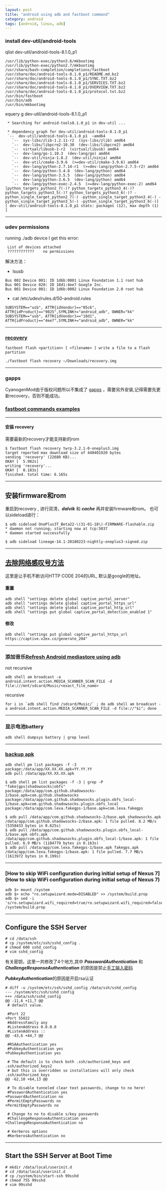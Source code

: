 ```yaml
---
layout: post
title: "android using adb and fastboot command"
category: android
tags: [android, linux, adb]
---
```


###  install dev-util/android-tools


qlist dev-util/android-tools-8.1.0_p1

```
/usr/lib/python-exec/python3.6/mkbootimg
/usr/lib/python-exec/python2.7/mkbootimg
/usr/share/bash-completion/completions/fastboot
/usr/share/doc/android-tools-8.1.0_p1/README.md.bz2
/usr/share/doc/android-tools-8.1.0_p1/SYNC.TXT.bz2
/usr/share/doc/android-tools-8.1.0_p1/SERVICES.TXT.bz2
/usr/share/doc/android-tools-8.1.0_p1/OVERVIEW.TXT.bz2
/usr/share/doc/android-tools-8.1.0_p1/protocol.txt.bz2
/usr/bin/fastboot
/usr/bin/adb
/usr/bin/mkbootimg
```

equery g dev-util/android-tools-8.1.0_p1

```
 * Searching for android-tools8.1.0_p1 in dev-util ...

 * dependency graph for dev-util/android-tools-8.1.0_p1
 `--  dev-util/android-tools-8.1.0_p1  ~amd64 
   `--  sys-libs/zlib-1.2.11-r2  (sys-libs/zlib) amd64 
   `--  dev-libs/libpcre2-10.30  (dev-libs/libpcre2) amd64 
   `--  virtual/libusb-1-r2  (virtual/libusb) amd64 
   `--  dev-lang/go-1.10.3  (dev-lang/go) amd64 
   `--  dev-util/ninja-1.8.2  (dev-util/ninja) amd64 
   `--  dev-util/cmake-3.9.6  (>=dev-util/cmake-3.9.6) amd64 
   `--  dev-lang/python-2.7.14-r1  (>=dev-lang/python-2.7.5-r2) amd64 
   `--  dev-lang/python-3.4.8  (dev-lang/python) amd64 
   `--  dev-lang/python-3.5.5  (dev-lang/python) amd64 
   `--  dev-lang/python-3.6.5  (dev-lang/python) amd64 
   `--  dev-lang/python-exec-2.4.5  (>=dev-lang/python-exec-2) amd64  [python_targets_python2_7(-)? python_targets_python3_4(-)? python_targets_python3_5(-)? python_targets_python3_6(-)? -python_single_target_python2_7(-) -python_single_target_python3_4(-) -python_single_target_python3_5(-) -python_single_target_python3_6(-)]
[ dev-util/android-tools-8.1.0_p1 stats: packages (12), max depth (1) ]
```

---

### udev permissions


running ./adb device
I get this error:


```
 List of devices attached 
 ????????????    no permissions
```

解决方法：

+ lsusb
```
Bus 002 Device 001: ID 1d6b:0001 Linux Foundation 1.1 root hub
Bus 001 Device 020: ID 18d1:4ee7 Google Inc. 
Bus 001 Device 001: ID 1d6b:0002 Linux Foundation 2.0 root hub
```

+ cat /etc/udev/rules.d/50-android.rules 

```
SUBSYSTEM=="usb", ATTR{idVendor}=="05c6", ATTR{idProduct}=="9025",SYMLINK+="android_adb", OWNER="kk"
SUBSYSTEM=="usb", ATTR{idVendor}=="18d1", ATTR{idProduct}=="4ee7",SYMLINK+="android_adb", OWNER="kk"
```


---

### [recovery](http://www.tttabc.com/android/fastboot.html)


```
fastboot flash <partition> [ <filename> ] write a file to a flash partition
```

```
./fastboot flash recovery ~/Downloads/recovery.img
```


---

### gapps 

CyanogenMod由于版权问题所以不集成了
[gapps](http://wiki.cyanogenmod.org/w/Google_Apps)
，需要另外安装,记得需要先更新recovery，否则不能成功。

### [fastboot commands examples](https://android.gadgethacks.com/how-to/complete-guide-flashing-factory-images-android-using-fastboot-0175277/)

---


#### 安装 recovery

需要最新的recovery才能支持新的rom

```
$ fastboot flash recovery twrp-3.2.1-0-oneplus3.img 
target reported max download size of 440401920 bytes
sending 'recovery' (22680 KB)...
OKAY [  5.982s]
writing 'recovery'...
OKAY [  0.183s]
finished. total time: 6.165s

```

---

## 安装firmware和rom



重启到recovery , 进行双清，***dalvik*** 和  ***cache*** 再并安装firmware和rom。
也可以sideload进行：

```
$ adb sideload OnePlus3T_Beta22-\(31-01-18\)-FIRMWARE-flashable.zip 
* daemon not running; starting now at tcp:5037
* daemon started successfully
```

```
$ adb sideload lineage-14.1-20180223-nightly-oneplus3-signed.zip
```

---

## [去除网络感叹号方法](https://mr21.cc/geek/remove-the-network-status-notification-in-android-5-6-7-711.html)

这里是让手机不断访问HTTP CODE 204的URL, 默认是google的地址。

#### 重置

```
adb shell "settings delete global captive_portal_server"
adb shell "settings delete global captive_portal_https_url"
adb shell "settings delete global captive_portal_http_url"
adb shell "settings put global captive_portal_detection_enabled 1"
```

#### 修改 

```
adb shell "settings put global captive_portal_https_url https://captive.v2ex.co/generate_204"

```

---

### 添加音乐[Refresh Android mediastore using adb](https://stackoverflow.com/questions/17928576/refresh-android-mediastore-using-adb)


not recursive

```
adb shell am broadcast -a android.intent.action.MEDIA_SCANNER_SCAN_FILE -d file:///mnt/sdcard/Music/<exact_file_name>
```

recursive

```
for i in `adb shell find /sdcard/Music/` ; do adb shell am broadcast -a android.intent.action.MEDIA_SCANNER_SCAN_FILE -d file://"$i"; done
```

---

### 显示电池battery

```
adb shell dumpsys battery | grep level
```

---

### [backup apk](https://stackoverflow.com/questions/4032960/how-do-i-get-an-apk-file-from-an-android-device)

```
adb shell pm list packages -f -3
package:/data/app/XX.XX.XX.apk=YY.YY.YY
adb pull /data/app/XX.XX.XX.apk
```


```
$ adb shell pm list packages -f -3 | grep -P "fake|gps|shadowsocks|obfs"
package:/data/app/com.github.shadowsocks-2/base.apk=com.github.shadowsocks
package:/data/app/com.github.shadowsocks.plugin.obfs_local-1/base.apk=com.github.shadowsocks.plugin.obfs_local
package:/data/app/com.lexa.fakegps-1/base.apk=com.lexa.fakegps

$ adb pull /data/app/com.github.shadowsocks-2/base.apk shadowsocks.apk
/data/app/com.github.shadowsocks-2/base.apk: 1 file pulled. 8.2 MB/s (5358433 bytes in 0.625s)
$ adb pull /data/app/com.github.shadowsocks.plugin.obfs_local-1/base.apk obfs.apk
/data/app/com.github.shadowsocks.plugin.obfs_local-1/base.apk: 1 file pulled. 6.9 MB/s (1184779 bytes in 0.163s)
$ adb pull /data/app/com.lexa.fakegps-1/base.apk fakegps.apk
/data/app/com.lexa.fakegps-1/base.apk: 1 file pulled. 7.7 MB/s (1613972 bytes in 0.199s)
```

---

###  [How to skip WiFi configuration during initial setup of Nexus 7](How to skip WiFi configuration during initial setup of Nexus 7)

```
adb $> mount /system 
adb $> echo "ro.setupwizard.mode=DISABLED" >> /system/build.prop
adb $> sed -i 's/ro.setupwizard.wifi_required=true/ro.setupwizard.wifi_required=false/g' /system/build.prop
```

---

## Configure the SSH Server

```
# cd /data/ssh
# cp /system/etc/ssh/sshd_config .
# chmod 600 sshd_config
# vim sshd_config 
```

有关密钥，这里一共修改了4个地方,其中 ***PasswordAuthentication*** 和 ***ChallengeResponseAuthentication*** 的原因是禁止[手工输入密码](https://blog.tankywoo.com/linux/2013/09/14/ssh-passwordauthentication-vs-challengeresponseauthentication.html)

***PubkeyAuthentication***的原因是开启rsa认证

```
# diff -u /system/etc/ssh/sshd_config /data/ssh/sshd_config                                            
--- /system/etc/ssh/sshd_config
+++ /data/ssh/sshd_config
@@ -11,6 +11,7 @@
 # default value.
 
 #Port 22
+Port 55022
 #AddressFamily any
 #ListenAddress 0.0.0.0
 #ListenAddress ::
@@ -43,6 +44,7 @@
 
 #RSAAuthentication yes
 #PubkeyAuthentication yes
+PubkeyAuthentication yes
 
 # The default is to check both .ssh/authorized_keys and .ssh/authorized_keys2
 # but this is overridden so installations will only check .ssh/authorized_keys
@@ -62,10 +64,13 @@
 
 # To disable tunneled clear text passwords, change to no here!
 #PasswordAuthentication yes
+PasswordAuthentication no
 #PermitEmptyPasswords no
+PermitEmptyPasswords no
 
 # Change to no to disable s/key passwords
 #ChallengeResponseAuthentication yes
+ChallengeResponseAuthentication no
 
 # Kerberos options
 #KerberosAuthentication no
```

---

## Start the SSH Server at Boot Time

```
# mkdir /data/local/userinit.d
# cd /data/local/userinit.d
# cp /system/bin/start-ssh 99sshd
# chmod 755 99sshd
# vim 99sshd 
```

